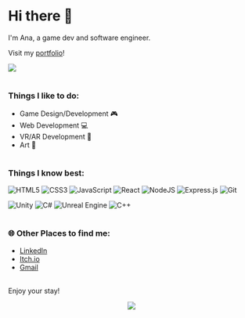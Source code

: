 <h1>Hi there 👋</h1>

I'm Ana, a game dev and software engineer.

Visit my <a href="https://anadaren.github.io/">portfolio<a>!

<img src="https://github.com/user-attachments/assets/ef3b2aac-747c-42b5-bf7d-470902301146">

# <h3>Things I like to do:</h3>
<ul>
  <li>Game Design/Development 🎮</li>
  <li>Web Development 💻</li>
  <li>VR/AR Development 🌌</li>
  <li>Art 🎨</li>
</ul>

# <h3>Things I know best:</h3>
<!-- Badges from https://github.com/Ileriayo/markdown-badges -->

![HTML5](https://img.shields.io/badge/html5-%23E34F26.svg?style=for-the-badge&logo=html5&logoColor=white)
![CSS3](https://img.shields.io/badge/css3-%231572B6.svg?style=for-the-badge&logo=css3&logoColor=white)
![JavaScript](https://img.shields.io/badge/javascript-%23323330.svg?style=for-the-badge&logo=javascript&logoColor=%23F7DF1E)
![React](https://img.shields.io/badge/react-%2320232a.svg?style=for-the-badge&logo=react&logoColor=%2361DAFB)
![NodeJS](https://img.shields.io/badge/node.js-6DA55F?style=for-the-badge&logo=node.js&logoColor=white)
![Express.js](https://img.shields.io/badge/express.js-%23404d59.svg?style=for-the-badge&logo=express&logoColor=%2361DAFB)
![Git](https://img.shields.io/badge/git-%23F05033.svg?style=for-the-badge&logo=git&logoColor=white)

![Unity](https://img.shields.io/badge/unity-%23000000.svg?style=for-the-badge&logo=unity&logoColor=white)
![C#](https://img.shields.io/badge/c%23-%23239120.svg?style=for-the-badge&logo=csharp&logoColor=white)
![Unreal Engine](https://img.shields.io/badge/unrealengine-%23313131.svg?style=for-the-badge&logo=unrealengine&logoColor=white)
![C++](https://img.shields.io/badge/c++-%2300599C.svg?style=for-the-badge&logo=c%2B%2B&logoColor=white)

# <h3>🌐 Other Places to find me:</h3>
<ul>
  <li><a href="https://www.linkedin.com/in/anastasia-green/">LinkedIn</a></li>
  <li><a href="https://anadaren.itch.io/">Itch.io</a></li>
  <li><a href="mailto:ana.daren.green@gmail.com">Gmail</a></li>
</ul>

<br>
Enjoy your stay!


<p align="center"><img src="https://github.com/user-attachments/assets/29284e43-44ca-4db7-84e2-c502c3d15f06"></p>


<!--
**anadaren/anadaren** is a ✨ _special_ ✨ repository because its `README.md` (this file) appears on your GitHub profile.

Here are some ideas to get you started:

- 🔭 I’m currently working on ...
- 🌱 I’m currently learning ...
- 👯 I’m looking to collaborate on ...
- 🤔 I’m looking for help with ...
- 💬 Ask me about ...
- 📫 How to reach me: ...
- 😄 Pronouns: ...
- ⚡ Fun fact: ...
-->
